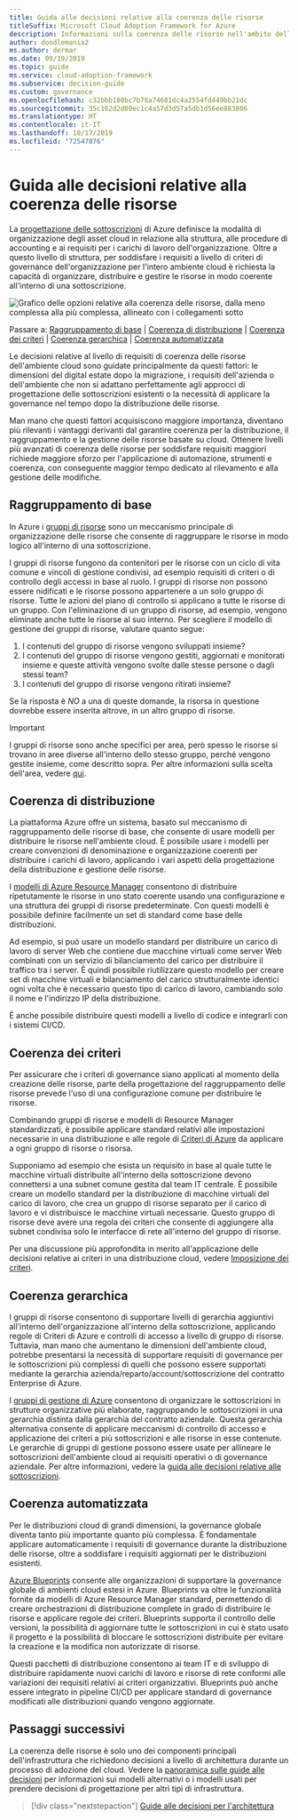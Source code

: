 ```yaml
---
title: Guida alle decisioni relative alla coerenza delle risorse
titleSuffix: Microsoft Cloud Adoption Framework for Azure
description: Informazioni sulla coerenza delle risorse nell'ambito della pianificazione di una migrazione ad Azure.
author: doodlemania2
ms.author: dermar
ms.date: 09/19/2019
ms.topic: guide
ms.service: cloud-adoption-framework
ms.subservice: decision-guide
ms.custom: governance
ms.openlocfilehash: c32bbb180bc7b78a74681dc4a2554fd449bb21dc
ms.sourcegitcommit: 35c162d2d09ec1c4a57d3d57a5db1d56ee883806
ms.translationtype: HT
ms.contentlocale: it-IT
ms.lasthandoff: 10/17/2019
ms.locfileid: "72547876"
---
```

# <a name="resource-consistency-decision-guide"></a>Guida alle decisioni relative alla coerenza delle risorse

La [progettazione delle sottoscrizioni](../subscriptions/index.md) di Azure definisce la modalità di organizzazione degli asset cloud in relazione alla struttura, alle procedure di accounting e ai requisiti per i carichi di lavoro dell'organizzazione. Oltre a questo livello di struttura, per soddisfare i requisiti a livello di criteri di governance dell'organizzazione per l'intero ambiente cloud è richiesta la capacità di organizzare, distribuire e gestire le risorse in modo coerente all'interno di una sottoscrizione.

![Grafico delle opzioni relative alla coerenza delle risorse, dalla meno complessa alla più complessa, allineato con i collegamenti sotto](../../_images/decision-guides/decision-guide-resource-consistency.png)

Passare a: [Raggruppamento di base](#basic-grouping) | [Coerenza di distribuzione](#deployment-consistency) | [Coerenza dei criteri](#policy-consistency) | [Coerenza gerarchica](#hierarchical-consistency) | [Coerenza automatizzata](#automated-consistency)

Le decisioni relative al livello di requisiti di coerenza delle risorse dell'ambiente cloud sono guidate principalmente da questi fattori: le dimensioni del digital estate dopo la migrazione, i requisiti dell'azienda o dell'ambiente che non si adattano perfettamente agli approcci di progettazione delle sottoscrizioni esistenti o la necessità di applicare la governance nel tempo dopo la distribuzione delle risorse.

Man mano che questi fattori acquisiscono maggiore importanza, diventano più rilevanti i vantaggi derivanti dal garantire coerenza per la distribuzione, il raggruppamento e la gestione delle risorse basate su cloud. Ottenere livelli più avanzati di coerenza delle risorse per soddisfare requisiti maggiori richiede maggiore sforzo per l'applicazione di automazione, strumenti e coerenza, con conseguente maggior tempo dedicato al rilevamento e alla gestione delle modifiche.

## <a name="basic-grouping"></a>Raggruppamento di base

In Azure i [gruppi di risorse](https://docs.microsoft.com/azure/azure-resource-manager/resource-group-overview#resource-groups) sono un meccanismo principale di organizzazione delle risorse che consente di raggruppare le risorse in modo logico all'interno di una sottoscrizione.

I gruppi di risorse fungono da contenitori per le risorse con un ciclo di vita comune e vincoli di gestione condivisi, ad esempio requisiti di criteri o di controllo degli accessi in base al ruolo. I gruppi di risorse non possono essere nidificati e le risorse possono appartenere a un solo gruppo di risorse. Tutte le azioni del piano di controllo si applicano a tutte le risorse di un gruppo. Con l'eliminazione di un gruppo di risorse, ad esempio, vengono eliminate anche tutte le risorse al suo interno. Per scegliere il modello di gestione dei gruppi di risorse, valutare quanto segue:

1. I contenuti del gruppo di risorse vengono sviluppati insieme?
1. I contenuti del gruppo di risorse vengono gestiti, aggiornati e monitorati insieme e queste attività vengono svolte dalle stesse persone o dagli stessi team?
1. I contenuti del gruppo di risorse vengono ritirati insieme?

Se la risposta è _NO_ a una di queste domande, la risorsa in questione dovrebbe essere inserita altrove, in un altro gruppo di risorse.

> [!IMPORTANT]
> I gruppi di risorse sono anche specifici per area, però spesso le risorse si trovano in aree diverse all'interno dello stesso gruppo, perché vengono gestite insieme, come descritto sopra. Per altre informazioni sulla scelta dell'area, vedere [qui](../regions/index.md).

## <a name="deployment-consistency"></a>Coerenza di distribuzione

La piattaforma Azure offre un sistema, basato sul meccanismo di raggruppamento delle risorse di base, che consente di usare modelli per distribuire le risorse nell'ambiente cloud. È possibile usare i modelli per creare convenzioni di denominazione e organizzazione coerenti per distribuire i carichi di lavoro, applicando i vari aspetti della progettazione della distribuzione e gestione delle risorse.

I [modelli di Azure Resource Manager](https://docs.microsoft.com/azure/azure-resource-manager/template-deployment-overview) consentono di distribuire ripetutamente le risorse in uno stato coerente usando una configurazione e una struttura dei gruppi di risorse predeterminate. Con questi modelli è possibile definire facilmente un set di standard come base delle distribuzioni.

Ad esempio, si può usare un modello standard per distribuire un carico di lavoro di server Web che contiene due macchine virtuali come server Web combinati con un servizio di bilanciamento del carico per distribuire il traffico tra i server. È quindi possibile riutilizzare questo modello per creare set di macchine virtuali e bilanciamento del carico strutturalmente identici ogni volta che è necessario questo tipo di carico di lavoro, cambiando solo il nome e l'indirizzo IP della distribuzione.

È anche possibile distribuire questi modelli a livello di codice e integrarli con i sistemi CI/CD.

## <a name="policy-consistency"></a>Coerenza dei criteri

Per assicurare che i criteri di governance siano applicati al momento della creazione delle risorse, parte della progettazione del raggruppamento delle risorse prevede l'uso di una configurazione comune per distribuire le risorse.

Combinando gruppi di risorse e modelli di Resource Manager standardizzati, è possibile applicare standard relativi alle impostazioni necessarie in una distribuzione e alle regole di [Criteri di Azure](https://docs.microsoft.com/azure/governance/policy/overview) da applicare a ogni gruppo di risorse o risorsa.

Supponiamo ad esempio che esista un requisito in base al quale tutte le macchine virtuali distribuite all'interno della sottoscrizione devono connettersi a una subnet comune gestita dal team IT centrale. È possibile creare un modello standard per la distribuzione di macchine virtuali del carico di lavoro, che crea un gruppo di risorse separato per il carico di lavoro e vi distribuisce le macchine virtuali necessarie. Questo gruppo di risorse deve avere una regola dei criteri che consente di aggiungere alla subnet condivisa solo le interfacce di rete all'interno del gruppo di risorse.

Per una discussione più approfondita in merito all'applicazione delle decisioni relative ai criteri in una distribuzione cloud, vedere [Imposizione dei criteri](../policy-enforcement/index.md).

## <a name="hierarchical-consistency"></a>Coerenza gerarchica

I gruppi di risorse consentono di supportare livelli di gerarchia aggiuntivi all'interno dell'organizzazione all'interno della sottoscrizione, applicando regole di Criteri di Azure e controlli di accesso a livello di gruppo di risorse. Tuttavia, man mano che aumentano le dimensioni dell'ambiente cloud, potrebbe presentarsi la necessità di supportare requisiti di governance per le sottoscrizioni più complessi di quelli che possono essere supportati mediante la gerarchia azienda/reparto/account/sottoscrizione del contratto Enterprise di Azure.

I [gruppi di gestione di Azure](https://docs.microsoft.com/azure/governance/management-groups) consentono di organizzare le sottoscrizioni in strutture organizzative più elaborate, raggruppando le sottoscrizioni in una gerarchia distinta dalla gerarchia del contratto aziendale. Questa gerarchia alternativa consente di applicare meccanismi di controllo di accesso e applicazione dei criteri a più sottoscrizioni e alle risorse in esse contenute. Le gerarchie di gruppi di gestione possono essere usate per allineare le sottoscrizioni dell'ambiente cloud ai requisiti operativi o di governance aziendale. Per altre informazioni, vedere la [guida alle decisioni relative alle sottoscrizioni](../subscriptions/index.md).

## <a name="automated-consistency"></a>Coerenza automatizzata

Per le distribuzioni cloud di grandi dimensioni, la governance globale diventa tanto più importante quanto più complessa. È fondamentale applicare automaticamente i requisiti di governance durante la distribuzione delle risorse, oltre a soddisfare i requisiti aggiornati per le distribuzioni esistenti.

[Azure Blueprints](https://docs.microsoft.com/azure/governance/blueprints/overview) consente alle organizzazioni di supportare la governance globale di ambienti cloud estesi in Azure. Blueprints va oltre le funzionalità fornite da modelli di Azure Resource Manager standard, permettendo di creare orchestrazioni di distribuzione complete in grado di distribuire le risorse e applicare regole dei criteri. Blueprints supporta il controllo delle versioni, la possibilità di aggiornare tutte le sottoscrizioni in cui è stato usato il progetto e la possibilità di bloccare le sottoscrizioni distribuite per evitare la creazione e la modifica non autorizzate di risorse.

Questi pacchetti di distribuzione consentono ai team IT e di sviluppo di distribuire rapidamente nuovi carichi di lavoro e risorse di rete conformi alle variazioni dei requisiti relativi ai criteri organizzativi. Blueprints può anche essere integrato in pipeline CI/CD per applicare standard di governance modificati alle distribuzioni quando vengono aggiornate.

## <a name="next-steps"></a>Passaggi successivi

La coerenza delle risorse è solo uno dei componenti principali dell'infrastruttura che richiedono decisioni a livello di architettura durante un processo di adozione del cloud. Vedere la [panoramica sulle guide alle decisioni](../index.md) per informazioni sui modelli alternativi o i modelli usati per prendere decisioni di progettazione per altri tipi di infrastruttura.

> [!div class="nextstepaction"]
> [Guide alle decisioni per l'architettura](../index.md)

